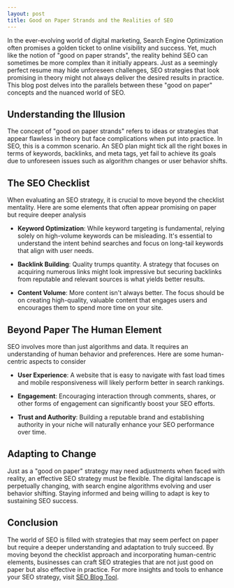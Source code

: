 ```yaml
---
layout: post
title: Good on Paper Strands and the Realities of SEO
---
```



In the ever-evolving world of digital marketing, Search Engine Optimization often promises a golden ticket to online visibility and success. Yet, much like the notion of "good on paper strands", the reality behind SEO can sometimes be more complex than it initially appears. Just as a seemingly perfect resume may hide unforeseen challenges, SEO strategies that look promising in theory might not always deliver the desired results in practice. This blog post delves into the parallels between these "good on paper" concepts and the nuanced world of SEO.

## Understanding the Illusion

The concept of "good on paper strands" refers to ideas or strategies that appear flawless in theory but face complications when put into practice. In SEO, this is a common scenario. An SEO plan might tick all the right boxes in terms of keywords, backlinks, and meta tags, yet fail to achieve its goals due to unforeseen issues such as algorithm changes or user behavior shifts.

## The SEO Checklist

When evaluating an SEO strategy, it is crucial to move beyond the checklist mentality. Here are some elements that often appear promising on paper but require deeper analysis

- **Keyword Optimization**: While keyword targeting is fundamental, relying solely on high-volume keywords can be misleading. It's essential to understand the intent behind searches and focus on long-tail keywords that align with user needs.

- **Backlink Building**: Quality trumps quantity. A strategy that focuses on acquiring numerous links might look impressive but securing backlinks from reputable and relevant sources is what yields better results.

- **Content Volume**: More content isn't always better. The focus should be on creating high-quality, valuable content that engages users and encourages them to spend more time on your site.

## Beyond Paper The Human Element

SEO involves more than just algorithms and data. It requires an understanding of human behavior and preferences. Here are some human-centric aspects to consider

- **User Experience**: A website that is easy to navigate with fast load times and mobile responsiveness will likely perform better in search rankings.

- **Engagement**: Encouraging interaction through comments, shares, or other forms of engagement can significantly boost your SEO efforts.

- **Trust and Authority**: Building a reputable brand and establishing authority in your niche will naturally enhance your SEO performance over time.

## Adapting to Change

Just as a "good on paper" strategy may need adjustments when faced with reality, an effective SEO strategy must be flexible. The digital landscape is perpetually changing, with search engine algorithms evolving and user behavior shifting. Staying informed and being willing to adapt is key to sustaining SEO success.

## Conclusion

The world of SEO is filled with strategies that may seem perfect on paper but require a deeper understanding and adaptation to truly succeed. By moving beyond the checklist approach and incorporating human-centric elements, businesses can craft SEO strategies that are not just good on paper but also effective in practice. For more insights and tools to enhance your SEO strategy, visit [SEO Blog Tool](https://seoblogtool.com/).